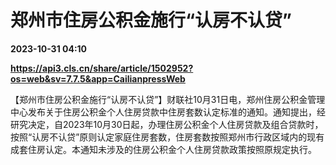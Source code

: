 # 郑州市住房公积金施行“认房不认贷”

**2023-10-31 04:10**

**https://api3.cls.cn/share/article/1502952?os=web&sv=7.7.5&app=CailianpressWeb**

【郑州市住房公积金施行“认房不认贷”】财联社10月31日电，郑州住房公积金管理中心发布关于住房公积金个人住房贷款中住房套数认定标准的通知。通知提出，经研究决定，自2023年10月30日起，办理住房公积金个人住房贷款及组合贷款时，按照“认房不认贷”原则认定家庭住房套数，住房套数按照郑州市行政区域内的现有成套住房认定。本通知未涉及的住房公积金个人住房贷款政策按照原规定执行。